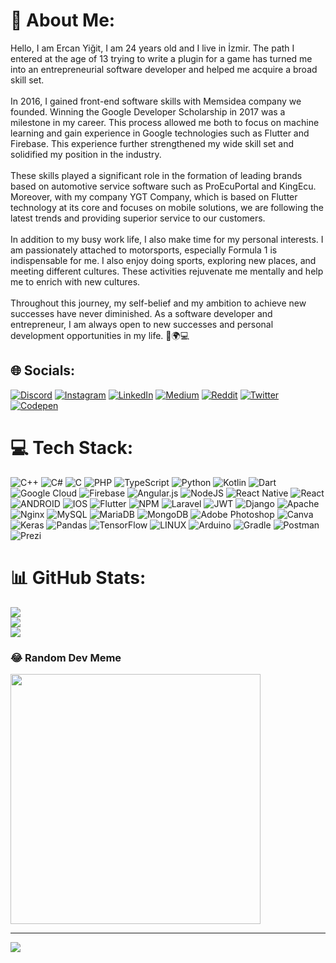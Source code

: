 # 💫 About Me:
Hello, I am Ercan Yiğit, I am 24 years old and I live in İzmir. The path I entered at the age of 13 trying to write a plugin for a game has turned me into an entrepreneurial software developer and helped me acquire a broad skill set.<br><br>In 2016, I gained front-end software skills with Memsidea company we founded. Winning the Google Developer Scholarship in 2017 was a milestone in my career. This process allowed me both to focus on machine learning and gain experience in Google technologies such as Flutter and Firebase. This experience further strengthened my wide skill set and solidified my position in the industry.<br><br>These skills played a significant role in the formation of leading brands based on automotive service software such as ProEcuPortal and KingEcu. Moreover, with my company YGT Company, which is based on Flutter technology at its core and focuses on mobile solutions, we are following the latest trends and providing superior service to our customers.<br><br>In addition to my busy work life, I also make time for my personal interests. I am passionately attached to motorsports, especially Formula 1 is indispensable for me. I also enjoy doing sports, exploring new places, and meeting different cultures. These activities rejuvenate me mentally and help me to enrich with new cultures.<br><br>Throughout this journey, my self-belief and my ambition to achieve new successes have never diminished. As a software developer and entrepreneur, I am always open to new successes and personal development opportunities in my life. 🚀🌍💻


## 🌐 Socials:
[![Discord](https://img.shields.io/badge/Discord-%237289DA.svg?logo=discord&logoColor=white)](https://discord.gg/MjJYYjqAAs) [![Instagram](https://img.shields.io/badge/Instagram-%23E4405F.svg?logo=Instagram&logoColor=white)](https://instagram.com/ercanygt1/) [![LinkedIn](https://img.shields.io/badge/LinkedIn-%230077B5.svg?logo=linkedin&logoColor=white)](www.linkedin.com/in/iamygt/) [![Medium](https://img.shields.io/badge/Medium-12100E?logo=medium&logoColor=white)](medium.com/@iamygt) [![Reddit](https://img.shields.io/badge/Reddit-%23FF4500.svg?logo=Reddit&logoColor=white)](www.reddit.com/user/ercanygt1) [![Twitter](https://img.shields.io/badge/Twitter-%231DA1F2.svg?logo=Twitter&logoColor=white)](twitter.com/iamygt_dev) [![Codepen](https://img.shields.io/badge/Codepen-000000?style=for-the-badge&logo=codepen&logoColor=white)](codepen.io/iamygt) 

# 💻 Tech Stack:
![C++](https://img.shields.io/badge/c++-%2300599C.svg?style=for-the-badge&logo=c%2B%2B&logoColor=white) ![C#](https://img.shields.io/badge/c%23-%23239120.svg?style=for-the-badge&logo=c-sharp&logoColor=white) ![C](https://img.shields.io/badge/c-%2300599C.svg?style=for-the-badge&logo=c&logoColor=white) ![PHP](https://img.shields.io/badge/php-%23777BB4.svg?style=for-the-badge&logo=php&logoColor=white) ![TypeScript](https://img.shields.io/badge/typescript-%23007ACC.svg?style=for-the-badge&logo=typescript&logoColor=white) ![Python](https://img.shields.io/badge/python-3670A0?style=for-the-badge&logo=python&logoColor=ffdd54) ![Kotlin](https://img.shields.io/badge/kotlin-%230095D5.svg?style=for-the-badge&logo=kotlin&logoColor=white) ![Dart](https://img.shields.io/badge/dart-%230175C2.svg?style=for-the-badge&logo=dart&logoColor=white) ![Google Cloud](https://img.shields.io/badge/Google%20Cloud-%234285F4.svg?style=for-the-badge&logo=google-cloud&logoColor=white) ![Firebase](https://img.shields.io/badge/firebase-%23039BE5.svg?style=for-the-badge&logo=firebase) ![Angular.js](https://img.shields.io/badge/angular.js-%23E23237.svg?style=for-the-badge&logo=angularjs&logoColor=white) ![NodeJS](https://img.shields.io/badge/node.js-6DA55F?style=for-the-badge&logo=node.js&logoColor=white) ![React Native](https://img.shields.io/badge/react_native-%2320232a.svg?style=for-the-badge&logo=react&logoColor=%2361DAFB) ![React](https://img.shields.io/badge/react-%2320232a.svg?style=for-the-badge&logo=react&logoColor=%2361DAFB) ![ANDROID](https://img.shields.io/badge/android-%2320232a.svg?style=for-the-badge&logo=android&logoColor=%a4c639) ![IOS](https://img.shields.io/badge/IOS-%2320232a.svg?style=for-the-badge&logo=apple&logoColor=white) ![Flutter](https://img.shields.io/badge/Flutter-%2302569B.svg?style=for-the-badge&logo=Flutter&logoColor=white) ![NPM](https://img.shields.io/badge/NPM-%23000000.svg?style=for-the-badge&logo=npm&logoColor=white) ![Laravel](https://img.shields.io/badge/laravel-%23FF2D20.svg?style=for-the-badge&logo=laravel&logoColor=white) ![JWT](https://img.shields.io/badge/JWT-black?style=for-the-badge&logo=JSON%20web%20tokens) ![Django](https://img.shields.io/badge/django-%23092E20.svg?style=for-the-badge&logo=django&logoColor=white) ![Apache](https://img.shields.io/badge/apache-%23D42029.svg?style=for-the-badge&logo=apache&logoColor=white) ![Nginx](https://img.shields.io/badge/nginx-%23009639.svg?style=for-the-badge&logo=nginx&logoColor=white) ![MySQL](https://img.shields.io/badge/mysql-%2300f.svg?style=for-the-badge&logo=mysql&logoColor=white) ![MariaDB](https://img.shields.io/badge/MariaDB-003545?style=for-the-badge&logo=mariadb&logoColor=white) ![MongoDB](https://img.shields.io/badge/MongoDB-%234ea94b.svg?style=for-the-badge&logo=mongodb&logoColor=white) ![Adobe Photoshop](https://img.shields.io/badge/adobephotoshop-%2331A8FF.svg?style=for-the-badge&logo=adobephotoshop&logoColor=white) ![Canva](https://img.shields.io/badge/Canva-%2300C4CC.svg?style=for-the-badge&logo=Canva&logoColor=white) ![Keras](https://img.shields.io/badge/Keras-%23D00000.svg?style=for-the-badge&logo=Keras&logoColor=white) ![Pandas](https://img.shields.io/badge/pandas-%23150458.svg?style=for-the-badge&logo=pandas&logoColor=white) ![TensorFlow](https://img.shields.io/badge/TensorFlow-%23FF6F00.svg?style=for-the-badge&logo=TensorFlow&logoColor=white) ![LINUX](https://img.shields.io/badge/Linux-FCC624?style=for-the-badge&logo=linux&logoColor=black) ![Arduino](https://img.shields.io/badge/-Arduino-00979D?style=for-the-badge&logo=Arduino&logoColor=white) ![Gradle](https://img.shields.io/badge/Gradle-02303A.svg?style=for-the-badge&logo=Gradle&logoColor=white) ![Postman](https://img.shields.io/badge/Postman-FF6C37?style=for-the-badge&logo=postman&logoColor=white) ![Prezi](https://img.shields.io/badge/Prezi-%23000000.svg?style=for-the-badge&logo=Prezi&logoColor=white)
# 📊 GitHub Stats:
![](https://github-readme-stats.vercel.app/api?username=iamygt&theme=dark&hide_border=false&include_all_commits=true&count_private=true)<br/>
![](https://github-readme-streak-stats.herokuapp.com/?user=iamygt&theme=dark&hide_border=false)<br/>
![](https://github-readme-stats.vercel.app/api/top-langs/?username=iamygt&theme=dark&hide_border=false&include_all_commits=true&count_private=true&layout=compact)

### 😂 Random Dev Meme
<img src='https://randommeme-five.vercel.app/' style="height: 400px;"/>

---
[![](https://visitcount.itsvg.in/api?id=iamygt&icon=0&color=3)](https://visitcount.itsvg.in)


